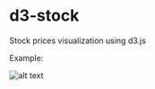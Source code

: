 # d3-stock

Stock prices visualization using d3.js

Example:

![alt text](https://github.com/arnauddri/d3-stock/blob/3b58d0136abe09d65a7db883e1f09087d8fa1b78/img/demo.png "Example")

